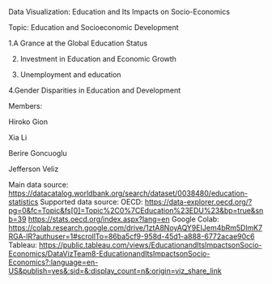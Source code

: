 Data Visualization: Education and Its Impacts on Socio-Economics

Topic: Education and Socioeconomic Development 


1.A Grance at the Global Education Status

2. Investment in Education and Economic Growth

3. Unemployment and education

4.Gender Disparities in Education and Development


Members:

Hiroko Gion 

Xia Li

Berire Goncuoglu

Jefferson Veliz 

Main data source: https://datacatalog.worldbank.org/search/dataset/0038480/education-statistics
Supported data source: 
OECD: https://data-explorer.oecd.org/?pg=0&fc=Topic&fs[0]=Topic%2C0%7CEducation%23EDU%23&bp=true&snb=39
            https://stats.oecd.org/index.aspx?lang=en
Google Colab: https://colab.research.google.com/drive/1ztA8NoyAQY9EIJem4bRm5DlmK7RGA-lR?authuser=1#scrollTo=86ba5cf9-958d-45d1-a888-6772acae90c6
Tableau:
https://public.tableau.com/views/EducationandItsImpactsonSocio-Economics/DataVizTeam8-EducationandItsImpactsonSocio-Economics?:language=en-US&publish=yes&:sid=&:display_count=n&:origin=viz_share_link
